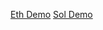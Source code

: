 [Eth Demo](https://storage.googleapis.com/scriptslmt/0.1.1/eth.html)
[Sol Demo](https://storage.googleapis.com/scriptslmt/0.1.1/solana.html)